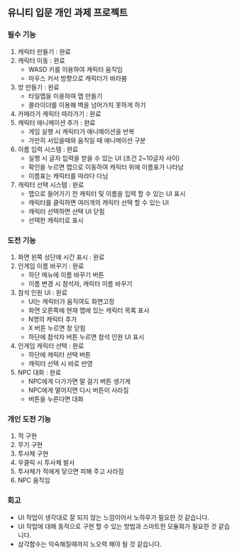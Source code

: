 ## 유니티 입문 개인 과제 프로젝트

### 필수 기능
1. 캐릭터 만들기 : 완료
2. 캐릭터 이동 : 완료
   - WASD 키를 이용하여 캐릭터 움직임
   - 마우스 커서 방향으로 캐릭터가 바라봄
4. 방 만들기 : 완료
   - 타일맵을 이용하여 맵 만들기
   - 콜라이더를 이용해 벽을 넘어가지 못하게 하기
5. 카메라가 캐릭터 따라가기 : 완료
6. 캐릭터 애니메이션 추가 : 완료
   - 게임 실행 시 캐릭터가 애니메이션을 반복
   - 가만히 서있을때와 움직일 때 애니메이션 구분
7. 이름 입력 시스템 : 완료
   - 실행 시 글자 입력을 받을 수 있는 UI (조건 2~10글자 사이)
   - 확인을 누르면 맵으로 이동하여 캐릭터 위에 이름표가 나타남
   - 이름표는 캐릭터를 따라다 다님
8. 캐릭터 선택 시스템 : 완료
   - 맵으로 들어가기 전 캐릭터 및 이름을 입력 할 수 있는 UI 표시
   - 캐릭터를 클릭하면 여러개의 캐릭터 선택 할 수 있는 UI
   - 캐릭터 선택하면 선택 UI 닫힘
   - 선택한 캐릭터로 표시

### 도전 기능
1. 화면 왼쪽 상단에 시간 표시 : 완료
2. 인게임 이름 바꾸기 : 완료
   - 하단 메뉴에 이름 바꾸기 버튼
   - 이름 변경 시 참석자, 캐릭터 이름 바꾸기
3. 참석 인원 UI : 완료
   - UI는 캐릭터가 움직여도 화면고정
   - 화면 오른쪽에 현재 맵에 있는 캐릭터 목록 표시
   - N명의 캐릭터 추가
   - X 버튼 누르면 창 닫힘
   - 하단에 참석자 버튼 누르면 참석 인원 UI 표시
4. 인게임 캐릭터 선택 : 완료
   - 하단에 캐릭터 선택 버튼
   - 캐릭터 선택 시 바로 반영
5. NPC 대화 : 완료
   - NPC에게 다가가면 말 걸기 버튼 생기게
   - NPC에게 멀어지면 다시 버튼이 사라짐
   - 버튼을 누른다면 대화

### 개인 도전 기능
1. 적 구현
2. 무기 구현
3. 투사체 구현
4. 우클릭 시 투사체 발사
5. 투사체가 적에게 닿으면 피해 주고 사라짐
6. NPC 움직임

### 회고
- UI 작업이 생각대로 잘 되지 않는 느낌이어서 노하우가 필요한 것 같습니다.
- UI 작업에 대해 동적으로 구현 할 수 있는 방법과 스마트한 모듈화가 필요한 것 같습니다.
- 삼각함수는 익숙해질때까지 노오력 해야 될 것 같습니다.
